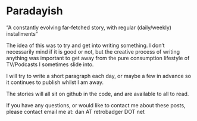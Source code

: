 Paradayish
===========

“A constantly evolving far-fetched story, with regular (daily/weekly) installments”

The idea of this was to try and get into writing something. I don’t necessarily mind if it is good or not, but the creative process of writing anything was important to get away from the pure consumption lifestyle of TV/Podcasts I sometimes slide into.

I will try to write a short paragraph each day, or maybe a few in advance so it continues to publish whilst I am away.

The stories will all sit on github in the code, and are available to all to read.

If you have any questions, or would like to contact me about these posts, please contact email me at: dan AT retrobadger DOT net
